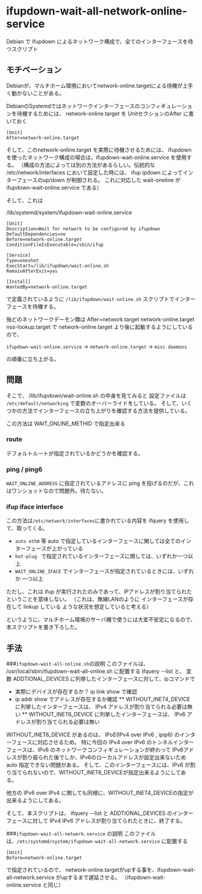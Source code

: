 # ifupdown-wait-all-network-online-service
Debian で ifupdown によるネットワーク構成で、全てのインターフェースを待つスクリプト

## モチベーション
Debianが、マルチホーム環境においてnetwork-online.targetによる待機が上手く動かないことがある。

DebianのSystemdではネットワークインターフェースのコンフィギュレーションを待機するためには、 network-online.target を UnitセクションのAfter に書いておく
```
[Unit]
After=network-online.target
```

そして、このnetwork-online.target を実際に待機させるためには、
ifupdownを使ったネットワーク構成の場合は、ifupdown-wait-online.service を使用する。
（構成の方法によっては別の方法があるらしい。伝統的な /etc/network/interfaces において設定した時には、
ifup ipdown によってインターフェースのup/down が制御される。
これに対応した wait-oneline が ifupdown-wait-online.service である）

そして、これは

/lib/systemd/system/ifupdown-wait-online.service
```
[Unit]
Description=Wait for network to be configured by ifupdown
DefaultDependencies=no
Before=network-online.target
ConditionFileIsExecutable=/sbin/ifup

[Service]
Type=oneshot
ExecStart=/lib/ifupdown/wait-online.sh
RemainAfterExit=yes

[Install]
WantedBy=network-online.target
```
で定義されているように ```/lib/ifupdown/wait-online.sh``` スクリプトでインターフェースを待機する。

殆どのネットワークデーモン類は After=network.target network-online.target nss-lookup.target
で network-online.target より後に起動するようにしているので、

```ifupdown-wait-online.service``` -&gt; ```network-online.target``` -&gt; ```misc daemons```

の順番に立ち上がる。

## 問題

そこで、 /lib/ifupdown/wait-online.sh の中身を見てみると
設定ファイルは ```/etc/default/networking``` で変数のオーバーライドをしている。
そして、いくつかの方法でインターフェースの立ち上がりを確認する方法を提供している。

この方法は WAIT_ONLINE_METHID で指定出来る 

### route
デフォルトルートが指定されているかどうかを確認する。

### ping / ping6
```WAIT_ONLINE_ADDRESS``` に指定されているアドレスに ping を投げるのだが、これはワンショットなので問題外。待たない。

### ifup iface interface
 この方法は```/etc/network/interfaces```に書かれている内容を ifquery を使用して、取ってくる。

* ```auto eth0``` 等 auto で指定しているインターフェースに関しては全てのインターフェースが上がっている
* ```hot-plug ``` で指定されているインターフェースに関しては、いずれか一つ以上
* ```WAIT_ONLINE_IFACE``` でインターフェースが指定されているときには、いずれか 一つ以上

ただし、これは ifup が実行されたのみであって、IPアドレスが割り当てられた ということを意味しない。
（これは、無線LANのように インターフェースが存在して linkup している ような状況を想定していると考える）


というように、マルチホーム環境のサーバ機で使うには大変不安定になるので、本スクリプトを書き下ろした。

## 手法

###```ifupdown-wait-all-online.sh```の説明
このファイルは、 /usr/local/sbin/ifupdown-wait-all-online.sh に配置する
ifquery --list と、 変数 ADDTIONAL_DEVICES に列挙したインターフェースに対して、ipコマンドで

* 実際にデバイスが存在するか？ ip link show で確認
* ip addr show でアドレスが存在するか確認
** WITHOUT_INET4_DEVICE に列挙したインターフェースは、 IPv4 アドレスが割り当てられる必要は無い
** WITHOUT_INET6_DEVICE に列挙したインターフェースは、 IPv6 アドレスが割り当てられる必要は無い

WITHOUT_INET6_DEVICE があるのは、 IPoE(IPv4 over IPv6 , ipip6) のインターフェースに対応させるため。
特に今回の IPv4 over IPv6 のトンネルインターフェースは、IPv6 のネットワークコンフィギュレーションが終わって
IPv6アドレスが割り振られた後でしか、IPv6のローカルアドレスが設定出来ないため auto 指定できない問題がある。
そして、このインターフェースには、IPv6 が割り当てられないので、WITHOUT_INET6_DEVICEが指定出来るようにしてある。

他方の IPv6 over IPv4 に関しても同様に、WITHOUT_INET4_DEVICEの指定が出来るようにしてある。

そして、本スクリプトは、 ifquery --list と ADDTIONAL_DEVICES のインターフェースに対して
IPv4 IPv6 アドレスが割り当てられたときに、終了する。

###```ifupdown-wait-all-network.service``` の説明
このファイルは、```/etc/systemd/system/ifupdown-wait-all-network.service``` に配置する

```
[Unit]
Before=network-online.target
```
で指定されているので、
network-online.targetがupする事を、ifupdown-wait-all-network.service がupするまで遅延させる。
（ifupdown-wait-online.service と同じ）
